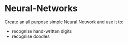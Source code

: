 # Neural-Networks

Create an all purpose simple Neural Network and use it to:
- recognise hand-written digits
- recognise doodles
